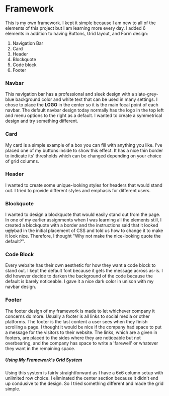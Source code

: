 
# Framework

This is my own framework. I kept it simple because I am new to all of the elements of this project but I am learning more every day. I added 6 elements in addition to having Buttons, Grid layout, and Form design:
1. Navigation Bar
2. Card
3. Header
4. Blockquote
5. Code block
6. Footer

### Navbar

This navigation bar has a professional and sleek design with a slate-grey-blue background color and white text that can be used in many settings. I chose to place the **LOGO** in the center so it is the main focal point of each navbar. The default navbar design today normally has the logo in the top left and menu options to the right as a default. I wanted to create a symmetrical design and try something different.

### Card

My card is a simple example of a box you can fill with anything you like. I've placed one of my buttons inside to show this effect. It has a nice thin border to indicate its' thresholds which can be changed depending on your choice of grid columns.

### Header

I wanted to create some unique-looking styles for headers that would stand out. I tried to provide different styles and emphasis for different users.

### Blockquote

I wanted to design a blockquote that would easily stand out from the page. In one of my earlier assignments when I was learning all the elements still, I created a blockquote with a border and the instructions said that it looked ~~ugly~~bad in the initial placement of CSS and told us how to change it to make it look nice. Therefore, I thought "Why not make the nice-looking quote the default?".

### Code Block

Every website has their own aesthetic for how they want a code block to stand out. I kept the default font because it gets the message across as-is. I did however decide to darken the background of the code because the default is barely noticeable. I gave it a nice dark color in unison with my navbar design.

### Footer

The footer design of my framework is made to let whichever company it concerns do more. Usually a footer is all links to social media or other platforms. The footer is the last content a user sees when they finish scrolling a page. I thought it would be nice if the company had space to put a message for the visitors to their website. The links, which are a given in footers, are placed to the sides where they are noticeable but not overbearing, and the company has space to write a 'farewell' or whatever they want in the remaining space.

##### Using My Framework's Grid System

Using this system is fairly straightforward as I have a 6x6 column setup with unlimited row choice. I eliminated the center section because it didn't end up condusive to the design. So I tried something different and made the grid simple.
